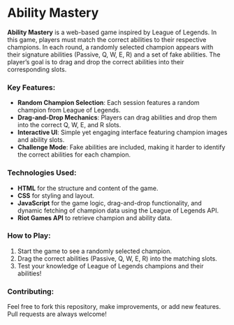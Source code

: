 # Ability Mastery

**Ability Mastery** is a web-based game inspired by League of Legends. In this game, players must match the correct abilities to their respective champions. In each round, a randomly selected champion appears with their signature abilities (Passive, Q, W, E, R) and a set of fake abilities. The player’s goal is to drag and drop the correct abilities into their corresponding slots.

### Key Features:
- **Random Champion Selection**: Each session features a random champion from League of Legends.
- **Drag-and-Drop Mechanics**: Players can drag abilities and drop them into the correct Q, W, E, and R slots.
- **Interactive UI**: Simple yet engaging interface featuring champion images and ability slots.
- **Challenge Mode**: Fake abilities are included, making it harder to identify the correct abilities for each champion.

### Technologies Used:
- **HTML** for the structure and content of the game.
- **CSS** for styling and layout.
- **JavaScript** for the game logic, drag-and-drop functionality, and dynamic fetching of champion data using the League of Legends API.
- **Riot Games API** to retrieve champion and ability data.

### How to Play:
1. Start the game to see a randomly selected champion.
2. Drag the correct abilities (Passive, Q, W, E, R) into the matching slots.
3. Test your knowledge of League of Legends champions and their abilities!

### Contributing:
Feel free to fork this repository, make improvements, or add new features. Pull requests are always welcome!
